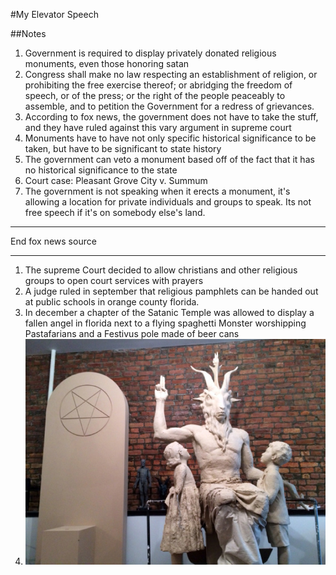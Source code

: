 #My Elevator Speech

##Notes
1. Government is required to display privately donated religious monuments, even those honoring satan
1. Congress shall make no law respecting an establishment of religion, or prohibiting the free exercise thereof; or abridging the freedom of speech, or of the press; or the right of the people peaceably to assemble, and to petition the Government for a redress of grievances. 
1. According to fox news, the government does not have to take the stuff, and they have ruled against this vary argument in supreme court
1. Monuments have to have not only specific historical significance to be taken, but have to be significant to state history
1. The government can veto a monument based off of the fact that it has no historical significance to the state
1. Court case: Pleasant Grove City v. Summum
1. The government is not speaking when it erects a monument, it's allowing a location for private individuals and groups to speak. Its not free speech if it's on somebody else's land. 

---

End fox news source

---

1. The supreme Court decided to allow christians and other religious groups to open court services with prayers
1. A judge ruled in september that religious pamphlets can be handed out at public schools in orange county florida. 
1. In december a chapter of the Satanic Temple was allowed to display a fallen angel in florida next to a flying spaghetti Monster worshipping Pastafarians and a Festivus pole made of beer cans
1. ![satan][satan]


[satan]: satan.jpg
